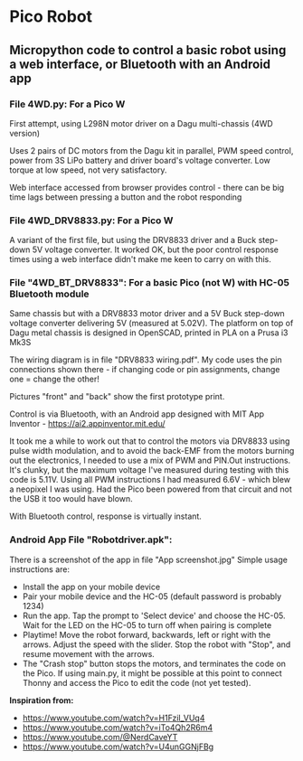 # Pico Robot
## Micropython code to control a basic robot using a web interface, or Bluetooth with an Android app
### File 4WD.py: For a Pico W
First attempt, using L298N motor driver on a Dagu multi-chassis (4WD version)

Uses 2 pairs of DC motors from the Dagu kit in parallel, PWM speed control, power from 3S LiPo battery and driver board's voltage converter. Low torque at low speed, not very satisfactory.

Web interface accessed from browser provides control - there can be big time lags between pressing a button and the robot responding

### File 4WD_DRV8833.py: For a Pico W
A variant of the first file, but using the DRV8833 driver and a Buck step-down 5V voltage converter. It worked OK, but the poor control response times using a web interface didn't make me keen to carry on with this. 

### File "4WD_BT_DRV8833": For a basic Pico (not W) with HC-05 Bluetooth module
Same chassis but with a DRV8833 motor driver and a 5V Buck step-down voltage converter delivering 5V (measured at 5.02V). The platform on top of Dagu metal chassis is designed in OpenSCAD, printed in PLA on a Prusa i3 Mk3S

The wiring diagram is in file "DRV8833 wiring.pdf". My code uses the pin connections shown there - if changing code or pin assignments, change one = change the other!

Pictures "front" and "back" show the first prototype print.

Control is via Bluetooth, with an Android app designed with MIT App Inventor - https://ai2.appinventor.mit.edu/ 

It took me a while to work out that to control the motors via DRV8833 using pulse width modulation, and to avoid the back-EMF from the motors burning out the electronics, I needed to use a mix of PWM and PIN.Out instructions. It's clunky, but the maximum voltage I've measured during testing with this code is 5.11V. Using all PWM instructions I had measured 6.6V - which blew a neopixel I was using. Had the Pico been powered from that circuit and not the USB it too would have blown.

With Bluetooth control, response is virtually instant.

### Android App File "Robotdriver.apk": 
There is a screenshot of the app in file "App screenshot.jpg"
Simple usage instructions are:
- Install the app on your mobile device
- Pair your mobile device and the HC-05 (default password is probably 1234)
- Run the app. Tap the prompt to 'Select device' and choose the HC-05. Wait for the LED on the HC-05 to turn off when pairing is complete
- Playtime! Move the robot forward, backwards, left or right with the arrows. Adjust the speed with the slider. Stop the robot with "Stop", and resume movement with the arrows.
- The "Crash stop" button stops the motors, and terminates the code on the Pico. If using main.py, it might be possible at this point to connect Thonny and access the Pico to edit the code (not yet tested). 

**Inspiration from:**

- https://www.youtube.com/watch?v=H1Fzil_VUq4 
- https://www.youtube.com/watch?v=iTo4Qh2R6m4 
- https://www.youtube.com/@NerdCaveYT
- https://www.youtube.com/watch?v=U4unGGNjFBg 
